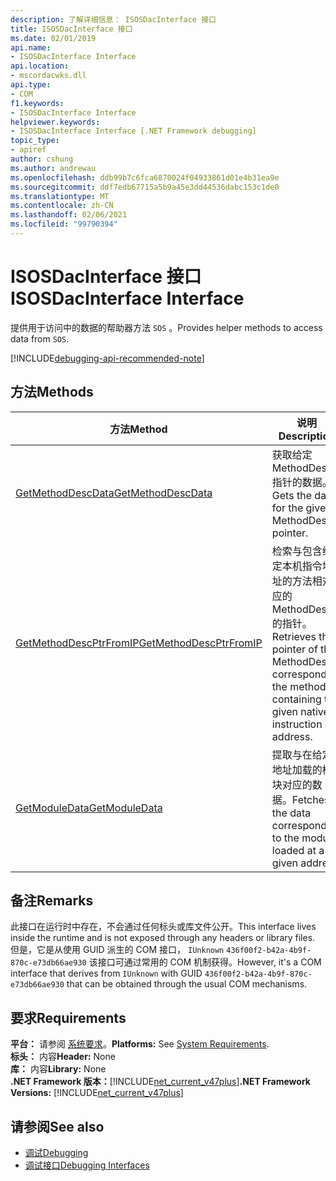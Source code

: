 ```yaml
---
description: 了解详细信息： ISOSDacInterface 接口
title: ISOSDacInterface 接口
ms.date: 02/01/2019
api.name:
- ISOSDacInterface Interface
api.location:
- mscordacwks.dll
api.type:
- COM
f1.keywords:
- ISOSDacInterface Interface
helpviewer.keywords:
- ISOSDacInterface Interface [.NET Framework debugging]
topic_type:
- apiref
author: cshung
ms.author: andrewau
ms.openlocfilehash: ddb99b7c6fca6870024f04933861d01e4b31ea9e
ms.sourcegitcommit: ddf7edb67715a5b9a45e3dd44536dabc153c1de0
ms.translationtype: MT
ms.contentlocale: zh-CN
ms.lasthandoff: 02/06/2021
ms.locfileid: "99790394"
---
```

# <a name="isosdacinterface-interface"></a><span data-ttu-id="fee8c-103">ISOSDacInterface 接口</span><span class="sxs-lookup"><span data-stu-id="fee8c-103">ISOSDacInterface Interface</span></span>

<span data-ttu-id="fee8c-104">提供用于访问中的数据的帮助器方法 `SOS` 。</span><span class="sxs-lookup"><span data-stu-id="fee8c-104">Provides helper methods to access data from `SOS`.</span></span>

[!INCLUDE[debugging-api-recommended-note](../../../../includes/debugging-api-recommended-note.md)]

## <a name="methods"></a><span data-ttu-id="fee8c-105">方法</span><span class="sxs-lookup"><span data-stu-id="fee8c-105">Methods</span></span>

| <span data-ttu-id="fee8c-106">方法</span><span class="sxs-lookup"><span data-stu-id="fee8c-106">Method</span></span>                                                                                                               | <span data-ttu-id="fee8c-107">说明</span><span class="sxs-lookup"><span data-stu-id="fee8c-107">Description</span></span>                                                                                                                   |
| -------------------------------------------------------------------------------------------------------------------- | ----------------------------------------------------------------------------------------------------------------------------- |
| [<span data-ttu-id="fee8c-108">GetMethodDescData</span><span class="sxs-lookup"><span data-stu-id="fee8c-108">GetMethodDescData</span></span>](isosdacinterface-getmethoddescdata-method.md) | <span data-ttu-id="fee8c-109">获取给定 MethodDesc 指针的数据。</span><span class="sxs-lookup"><span data-stu-id="fee8c-109">Gets the data for the given MethodDesc pointer.</span></span> |
| [<span data-ttu-id="fee8c-110">GetMethodDescPtrFromIP</span><span class="sxs-lookup"><span data-stu-id="fee8c-110">GetMethodDescPtrFromIP</span></span>](isosdacinterface-getmethoddescptrfromip-method.md) | <span data-ttu-id="fee8c-111">检索与包含给定本机指令地址的方法相对应的 MethodDesc 的指针。</span><span class="sxs-lookup"><span data-stu-id="fee8c-111">Retrieves the pointer of the MethodDesc corresponding the method containing the given native instruction address.</span></span> |
| [<span data-ttu-id="fee8c-112">GetModuleData</span><span class="sxs-lookup"><span data-stu-id="fee8c-112">GetModuleData</span></span>](isosdacinterface-getmoduledata-method.md)| <span data-ttu-id="fee8c-113">提取与在给定地址加载的模块对应的数据。</span><span class="sxs-lookup"><span data-stu-id="fee8c-113">Fetches the data corresponding to the module loaded at a given address.</span></span> |

## <a name="remarks"></a><span data-ttu-id="fee8c-114">备注</span><span class="sxs-lookup"><span data-stu-id="fee8c-114">Remarks</span></span>

<span data-ttu-id="fee8c-115">此接口在运行时中存在，不会通过任何标头或库文件公开。</span><span class="sxs-lookup"><span data-stu-id="fee8c-115">This interface lives inside the runtime and is not exposed through any headers or library files.</span></span> <span data-ttu-id="fee8c-116">但是，它是从使用 GUID 派生的 COM 接口， `IUnknown` `436f00f2-b42a-4b9f-870c-e73db66ae930` 该接口可通过常用的 COM 机制获得。</span><span class="sxs-lookup"><span data-stu-id="fee8c-116">However, it's a COM interface that derives from `IUnknown` with GUID `436f00f2-b42a-4b9f-870c-e73db66ae930` that can be obtained through the usual COM mechanisms.</span></span>

## <a name="requirements"></a><span data-ttu-id="fee8c-117">要求</span><span class="sxs-lookup"><span data-stu-id="fee8c-117">Requirements</span></span>

<span data-ttu-id="fee8c-118">**平台：** 请参阅 [系统要求](../../get-started/system-requirements.md)。</span><span class="sxs-lookup"><span data-stu-id="fee8c-118">**Platforms:** See [System Requirements](../../get-started/system-requirements.md).</span></span>  
<span data-ttu-id="fee8c-119">**标头：** 内容</span><span class="sxs-lookup"><span data-stu-id="fee8c-119">**Header:** None</span></span>  
<span data-ttu-id="fee8c-120">**库：** 内容</span><span class="sxs-lookup"><span data-stu-id="fee8c-120">**Library:** None</span></span>  
<span data-ttu-id="fee8c-121">**.NET Framework 版本：**[!INCLUDE[net_current_v47plus](../../../../includes/net-current-v47plus.md)]</span><span class="sxs-lookup"><span data-stu-id="fee8c-121">**.NET Framework Versions:** [!INCLUDE[net_current_v47plus](../../../../includes/net-current-v47plus.md)]</span></span>

## <a name="see-also"></a><span data-ttu-id="fee8c-122">请参阅</span><span class="sxs-lookup"><span data-stu-id="fee8c-122">See also</span></span>

- [<span data-ttu-id="fee8c-123">调试</span><span class="sxs-lookup"><span data-stu-id="fee8c-123">Debugging</span></span>](index.md)
- [<span data-ttu-id="fee8c-124">调试接口</span><span class="sxs-lookup"><span data-stu-id="fee8c-124">Debugging Interfaces</span></span>](debugging-interfaces.md)
